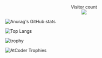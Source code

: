 ### 

<p align="center"> 
  Visitor count<br>
  <img src="https://profile-counter.glitch.me/E-taku/count.svg" />
</p>


![Anurag's GitHub stats](https://github-readme-stats.vercel.app/api?username=E-taku&count_private=true&show_icons=true&theme=radical)

![Top Langs](https://github-readme-stats.vercel.app/api/top-langs/?username=E-taku&count_private=true&theme=onedark&layout=compact)

![trophy](https://github-profile-trophy.vercel.app/?username=E-taku&row=1&column=8&theme=algolia)

![AtCoder Trophies](https://atcoder-trophies.vercel.app/api/v1/atcoder?username=E_taku&theme=radical)

<!--
**E-taku/E-taku** is a ✨ _special_ ✨ repository because its `README.md` (this file) appears on your GitHub profile.

Here are some ideas to get you started:

- 🔭 I’m currently working on ...
- 🌱 I’m currently learning ...
- 👯 I’m looking to collaborate on ...
- 🤔 I’m looking for help with ...
- 💬 Ask me about ...
- 📫 How to reach me: ...
- 😄 Pronouns: ...
- ⚡ Fun fact: ...
-->
